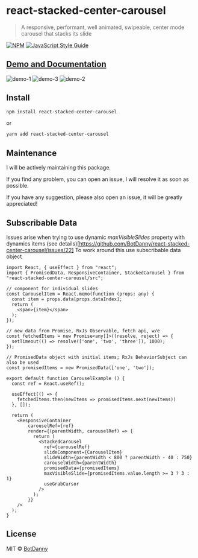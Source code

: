 # react-stacked-center-carousel

> A responsive, performant, well animated, swipeable, center mode carousel that stacks its slide

[![NPM](https://img.shields.io/npm/v/react-stacked-center-carousel.svg)](https://www.npmjs.com/package/react-stacked-center-carousel) [![JavaScript Style Guide](https://img.shields.io/badge/code_style-standard-brightgreen.svg)](https://standardjs.com)

## [Demo and Documentation](https://botdanny.github.io/react-stacked-center-carousel/#/)
![demo-1](https://user-images.githubusercontent.com/46267462/125190404-f604eb80-e20a-11eb-8bfe-4de76094e583.gif)
![demo-3](https://user-images.githubusercontent.com/46267462/125190561-ca363580-e20b-11eb-9ecf-9ac17bb11466.gif)
![demo-2](https://user-images.githubusercontent.com/46267462/125190407-f7ceaf00-e20a-11eb-80a5-0304da2365ca.gif)


## Install

```bash
npm install react-stacked-center-carousel
```

or

```bash
yarn add react-stacked-center-carousel
```

## Maintenance

I will be actively maintaining this package. 

If you find any problem, you can open an issue, I will resolve it as soon as possible.

If you have any suggestion, please also open an issue, it will be greatly appreciated! 

## Subscribable Data
Issues arise when trying to use dynamic *maxVisibleSlides* property with dynamics items 
(see details)[https://github.com/BotDanny/react-stacked-center-carousel/issues/22]
To work around this use subscribable data object 
```
import React, { useEffect } from "react";
import { PromisedData, ResponsiveContainer, StackedCarousel } from "react-stacked-center-carousel/src";

// component for individual slides
const CarouselItem = React.memo(function (props: any) {
  const item = props.data[props.dataIndex];
  return (
    <span>{item}</span>
  );
});

// new data from Promise, RxJs Observable, fetch api, w/e
const fetchedItems = new Promise<any[]>((resolve, reject) => {
  setTimeout(() => resolve(['one', 'two', 'three']), 1000);
});

// PromisedData object with initial items; RxJs BehaviorSubject can also be used
const promisedItems = new PromisedData(['one', 'two']);

export default function CarouselExample () {
  const ref = React.useRef();

  useEffect(() => {
    fetchedItems.then(newItems => promisedItems.next(newItems))
  }, []);

  return (
    <ResponsiveContainer
        carouselRef={ref}
        render={(parentWidth, carouselRef) => {
          return (
            <StackedCarousel
              ref={carouselRef}
              slideComponent={CarouselItem}
              slideWidth={parentWidth < 800 ? parentWidth - 40 : 750}
              carouselWidth={parentWidth}
              promisedData={promisedItems}
              maxVisibleSlide={promisedItems.value.length >= 3 ? 3 : 1}
              useGrabCursor
            />
          );
        }}
    />
  );
}
```

## License

MIT © [BotDanny](https://github.com/BotDanny)
